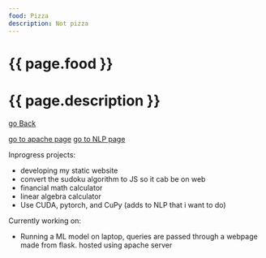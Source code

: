 ```yaml
---
food: Pizza
description: Not pizza
---
```


<h1>{{ page.food }}</h1>

<h1>{{ page.description }}</h1>



[go Back](../)

[go to apache page](apacheserver.md)
[go to NLP page](nlp.md)

Inprogress projects:
- developing my static website
- convert the sudoku algorithm to JS so it cab be on web
- financial math calculator
- linear algebra calculator
- Use CUDA, pytorch, and CuPy (adds to NLP that i want to do)



Currently working on:
- Running a ML model on laptop, queries are passed through a webpage made from flask.  hosted using apache server